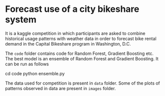 # Forecast use of a city bikeshare system

It is a kaggle competition in which participants are asked to combine historical usage patterns with weather data 
in order to forecast bike rental demand in the Capital Bikeshare program in Washington, D.C.

The `code` folder contains code for Random Forest, Gradient Boosting etc. The best model is an ensemble of 
Random Forest and Gradient Boosting. It can be run as follows

  cd code
  python ensemble.py

The data used for competition is present in `data` folder. Some of the plots of patterns observed in data are 
present in `images` folder.
